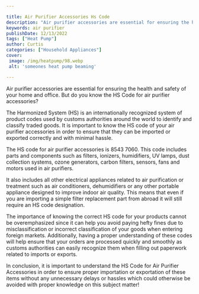 ```yaml
---

title: Air Purifier Accessories Hs Code
description: "Air purifier accessories are essential for ensuring the health and safety of your home and office. But do you know the HS Code for...continue on"
keywords: air purifier
publishDate: 12/13/2022
tags: ["Heat Pump"]
author: Curtis
categories: ["Household Appliances"]
cover: 
 image: /img/heatpump/98.webp
 alt: 'someones heat pump beaming'

---
```


Air purifier accessories are essential for ensuring the health and safety of your home and office. But do you know the HS Code for air purifier accessories?

The Harmonized System (HS) is an internationally recognized system of product codes used by customs authorities around the world to identify and classify traded goods. It is important to know the HS code of your air purifier accessories in order to ensure that they can be imported or exported correctly and with minimal hassle.

The HS code for air purifier accessories is 8543 7060. This code includes parts and components such as filters, ionizers, humidifiers, UV lamps, dust collection systems, ozone generators, carbon filters, sensors, fans and motors used in air purifiers. 

It also includes all other electrical appliances related to air purification or treatment such as air conditioners, dehumidifiers or any other portable appliance designed to improve indoor air quality. This means that even if you are importing a simple filter replacement part from abroad it will still require an HS code designation. 

The importance of knowing the correct HS code for your products cannot be overemphasized since it can help you avoid paying hefty fines due to misclassification or incorrect classification of your goods when entering foreign markets. Additionally, having a proper understanding of these codes will help ensure that your orders are processed quickly and smoothly as customs authorities can easily recognize them when filling out paperwork related to imports or exports. 

In conclusion, it is important to understand the HS Code for Air Purifier Accessories in order to ensure proper importation or exportation of these items without any unnecessary delays or hassles which could otherwise be avoided with proper knowledge on this subject matter!
